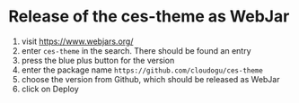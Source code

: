 # Release of the ces-theme as WebJar

1. visit https://www.webjars.org/
2. enter `ces-theme` in the search. There should be found an entry
3. press the blue plus button for the version
4. enter the package name `https://github.com/cloudogu/ces-theme`
5. choose the version from Github, which should be released as WebJar
6. click on Deploy